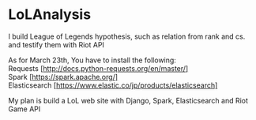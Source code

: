 # LoLAnalysis
I build League of Legends hypothesis, such as relation from rank and cs. and testify them with Riot API

As for March 23th, You have to install the following:  
Requests [http://docs.python-requests.org/en/master/]  
Spark [https://spark.apache.org/]  
Elasticsearch [https://www.elastic.co/jp/products/elasticsearch]

My plan is build a LoL web site with Django, Spark, Elasticsearch and Riot Game API
